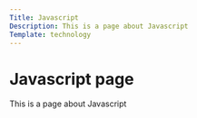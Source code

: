 ```yaml
---
Title: Javascript
Description: This is a page about Javascript
Template: technology
---
```


Javascript page
==========================

This is a page about Javascript
    
